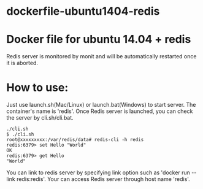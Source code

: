 dockerfile-ubuntu1404-redis
===========================

# Docker file for ubuntu 14.04 + redis

Redis server is monitored by monit and will be automatically restarted once it is aborted.

# How to use:

Just use launch.sh(Mac/Linux) or launch.bat(Windows) to start server. The container's name is 'redis'.
Once Redis server is launched, you can check the server by cli.sh/cli.bat.

```
./cli.sh
$ ./cli.sh
root@xxxxxxxxx:/var/redis/data# redis-cli -h redis
redis:6379> set Hello "World"
OK
redis:6379> get Hello
"World"
```

You can link to redis server by specifying link option such as 'docker run --link redis:redis'. Your can access Redis server through host name 'redis'.
